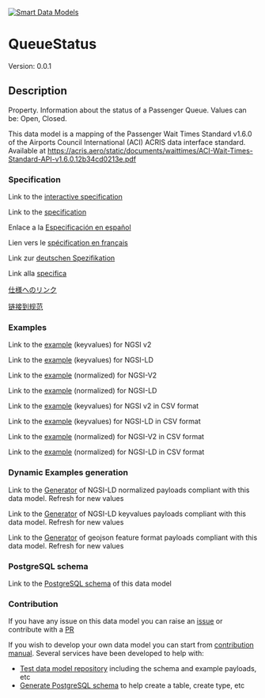 [![Smart Data Models](https://smartdatamodels.org/wp-content/uploads/2022/01/SmartDataModels_logo.png "Logo")](https://smartdatamodels.org)
# QueueStatus
Version: 0.0.1

## Description 

Property. Information about the status of a Passenger Queue. Values can be: Open, Closed.

This data model is a mapping of the Passenger Wait Times Standard v1.6.0 of the Airports Council International (ACI) ACRIS data interface standard. Available at https://acris.aero/static/documents/waittimes/ACI-Wait-Times-Standard-API-v1.6.0.12b34cd0213e.pdf
### Specification

Link to the [interactive specification](https://swagger.lab.fiware.org/?url=https://smart-data-models.github.io/dataModel.ACRIS/QueueStatus/swagger.yaml)

Link to the [specification](https://github.com/smart-data-models/dataModel.ACRIS/blob/master/QueueStatus/doc/spec.md)

Enlace a la [Especificación en español](https://github.com/smart-data-models/dataModel.ACRIS/blob/master/QueueStatus/doc/spec_ES.md)

Lien vers le [spécification en français](https://github.com/smart-data-models/dataModel.ACRIS/blob/master/QueueStatus/doc/spec_FR.md)

Link zur [deutschen Spezifikation](https://github.com/smart-data-models/dataModel.ACRIS/blob/master/QueueStatus/doc/spec_DE.md)

Link alla [specifica](https://github.com/smart-data-models/dataModel.ACRIS/blob/master/QueueStatus/doc/spec_IT.md)

[仕様へのリンク](https://github.com/smart-data-models/dataModel.ACRIS/blob/master/QueueStatus/doc/spec_JA.md)

[链接到规范](https://github.com/smart-data-models/dataModel.ACRIS/blob/master/QueueStatus/doc/spec_ZH.md)
### Examples

Link to the [example](https://smart-data-models.github.io/dataModel.ACRIS/QueueStatus/examples/example.json) (keyvalues) for NGSI v2

Link to the [example](https://smart-data-models.github.io/dataModel.ACRIS/QueueStatus/examples/example.jsonld) (keyvalues) for NGSI-LD

Link to the [example](https://smart-data-models.github.io/dataModel.ACRIS/QueueStatus/examples/example-normalized.json) (normalized) for NGSI-V2

Link to the [example](https://smart-data-models.github.io/dataModel.ACRIS/QueueStatus/examples/example-normalized.jsonld) (normalized) for NGSI-LD

Link to the [example](https://smart-data-models.github.io/dataModel.ACRIS/QueueStatus/examples/example.json.csv) (keyvalues) for NGSI v2 in CSV format

Link to the [example](https://smart-data-models.github.io/dataModel.ACRIS/QueueStatus/examples/example.jsonld.csv) (keyvalues) for NGSI-LD in CSV format

Link to the [example](https://smart-data-models.github.io/dataModel.ACRIS/QueueStatus/examples/example-normalized.json.csv) (normalized) for NGSI-V2 in CSV format

Link to the [example](https://smart-data-models.github.io/dataModel.ACRIS/QueueStatus/examples/example-normalized.jsonld.csv) (normalized) for NGSI-LD in CSV format
### Dynamic Examples generation

Link to the [Generator](https://smartdatamodels.org/extra/ngsi-ld_generator.php?schemaUrl=https://raw.githubusercontent.com/smart-data-models/dataModel.ACRIS/master/QueueStatus/schema.json&email=info@smartdatamodels.org) of NGSI-LD normalized payloads compliant with this data model. Refresh for new values

Link to the [Generator](https://smartdatamodels.org/extra/ngsi-ld_generator_keyvalues.php?schemaUrl=https://raw.githubusercontent.com/smart-data-models/dataModel.ACRIS/master/QueueStatus/schema.json&email=info@smartdatamodels.org) of NGSI-LD keyvalues payloads compliant with this data model. Refresh for new values

Link to the [Generator](https://smartdatamodels.org/extra/geojson_features_generator.php?schemaUrl=https://raw.githubusercontent.com/smart-data-models/dataModel.ACRIS/master/QueueStatus/schema.json&email=info@smartdatamodels.org) of geojson feature format payloads compliant with this data model. Refresh for new values
### PostgreSQL schema

Link to the [PostgreSQL schema](https://smart-data-models.github.io/dataModel.ACRIS/QueueStatus/schema.sql) of this data model
### Contribution

 If you have any issue on this data model you can raise an [issue](https://github.com/smart-data-models/dataModel.ACRIS/issues)  or contribute with a [PR](https://github.com/smart-data-models/dataModel.ACRIS/pulls)

 If you wish to develop your own data model you can start from [contribution manual](https://bit.ly/contribution_manual). Several services have been developed to help with: 
 - [Test data model repository](https://smartdatamodels.org/index.php/data-models-contribution-api/) including the schema and example payloads, etc
 - [Generate PostgreSQL schema](https://smartdatamodels.org/index.php/sql-service/) to help create a table, create type, etc